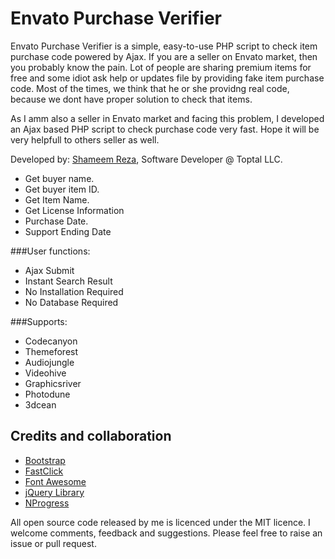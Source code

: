 # Envato Purchase Verifier #

Envato Purchase Verifier is a simple, easy-to-use PHP script to check item purchase code powered by Ajax. If you are a seller on Envato market, then you probably know the pain. Lot of people are sharing premium items for free and some idiot ask help or updates file by providing fake item purchase code. Most of the times, we think that he or she providng real code, because we dont have proper solution to check that items.

As I amm also a seller in Envato market and facing this problem, I developed an Ajax based PHP script to check purchase code very fast. Hope it will be very helpfull to others seller as well.

Developed by: [Shameem Reza](https://shameem.me/), Software Developer @ Toptal LLC.

* Get buyer name.
* Get buyer item ID.
* Get Item Name.
* Get License Information
* Purchase Date.
* Support Ending Date

###User functions:

* Ajax Submit
* Instant Search Result
* No Installation Required
* No Database Required

###Supports:

* Codecanyon
* Themeforest
* Audiojungle
* Videohive
* Graphicsriver
* Photodune
* 3dcean

## Credits and collaboration ##

* [Bootstrap](http://getbootstrap.com)
* [FastClick](http://labs.ft.com/)
* [Font Awesome](http://fontawesome.io)
* [jQuery Library](http://jquery.com/)
* [NProgress](http://ricostacruz.com/nprogress)

All open source code released by me is licenced under the MIT licence. I welcome comments, feedback and suggestions.  Please feel free to raise an issue or pull request.
